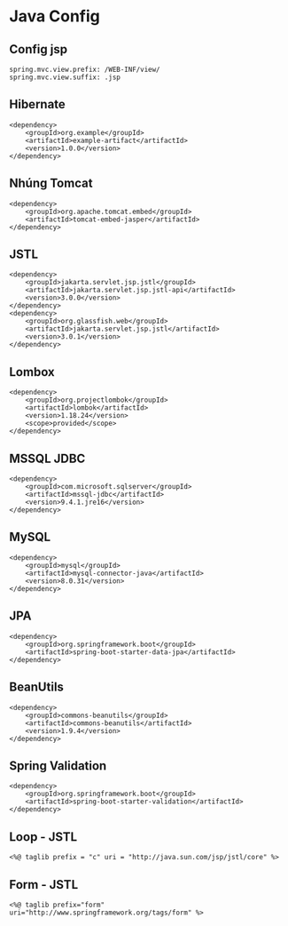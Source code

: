  # Java Config

## Config jsp
```properties
spring.mvc.view.prefix: /WEB-INF/view/
spring.mvc.view.suffix: .jsp
```
## Hibernate
```properties
<dependency>
    <groupId>org.example</groupId>
    <artifactId>example-artifact</artifactId>
    <version>1.0.0</version>
</dependency>
```
## Nhúng Tomcat
```properties
<dependency>
    <groupId>org.apache.tomcat.embed</groupId>
    <artifactId>tomcat-embed-jasper</artifactId>
</dependency>
```
## JSTL
```properties
<dependency>
    <groupId>jakarta.servlet.jsp.jstl</groupId>
    <artifactId>jakarta.servlet.jsp.jstl-api</artifactId>
    <version>3.0.0</version>
</dependency>
<dependency>
    <groupId>org.glassfish.web</groupId>
    <artifactId>jakarta.servlet.jsp.jstl</artifactId>
    <version>3.0.1</version>
</dependency>
```
## Lombox
```properties
<dependency>
    <groupId>org.projectlombok</groupId>
    <artifactId>lombok</artifactId>
    <version>1.18.24</version>
    <scope>provided</scope>
</dependency>
```
## MSSQL JDBC
```properties
<dependency>
    <groupId>com.microsoft.sqlserver</groupId>
    <artifactId>mssql-jdbc</artifactId>
    <version>9.4.1.jre16</version>
</dependency>
```
## MySQL
```properties
<dependency>
    <groupId>mysql</groupId>
    <artifactId>mysql-connector-java</artifactId>
    <version>8.0.31</version>
</dependency>
```
## JPA
```properties
<dependency>
    <groupId>org.springframework.boot</groupId>
    <artifactId>spring-boot-starter-data-jpa</artifactId>
</dependency>
```
## BeanUtils
```properties
<dependency>
    <groupId>commons-beanutils</groupId>
    <artifactId>commons-beanutils</artifactId>
    <version>1.9.4</version>
</dependency>
```
## Spring Validation
```properties
<dependency>
    <groupId>org.springframework.boot</groupId>
    <artifactId>spring-boot-starter-validation</artifactId>
</dependency>
```
## Loop - JSTL
```properties
<%@ taglib prefix = "c" uri = "http://java.sun.com/jsp/jstl/core" %>
```
## Form - JSTL
```properties
<%@ taglib prefix="form" uri="http://www.springframework.org/tags/form" %>




